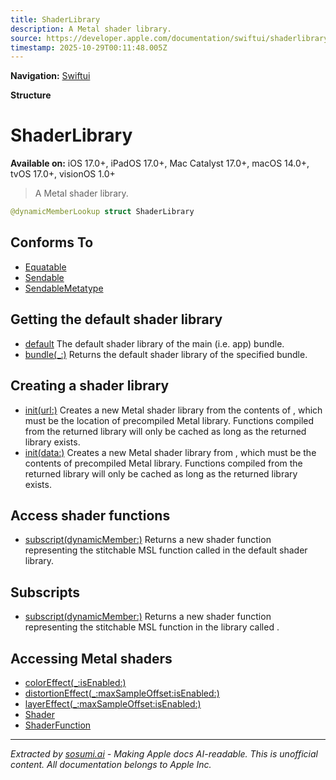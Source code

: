 ```yaml
---
title: ShaderLibrary
description: A Metal shader library.
source: https://developer.apple.com/documentation/swiftui/shaderlibrary
timestamp: 2025-10-29T00:11:48.005Z
---
```


**Navigation:** [Swiftui](/documentation/swiftui)

**Structure**

# ShaderLibrary

**Available on:** iOS 17.0+, iPadOS 17.0+, Mac Catalyst 17.0+, macOS 14.0+, tvOS 17.0+, visionOS 1.0+

> A Metal shader library.

```swift
@dynamicMemberLookup struct ShaderLibrary
```

## Conforms To

- [Equatable](/documentation/Swift/Equatable)
- [Sendable](/documentation/Swift/Sendable)
- [SendableMetatype](/documentation/Swift/SendableMetatype)

## Getting the default shader library

- [default](/documentation/swiftui/shaderlibrary/default) The default shader library of the main (i.e. app) bundle.
- [bundle(_:)](/documentation/swiftui/shaderlibrary/bundle(_:)) Returns the default shader library of the specified bundle.

## Creating a shader library

- [init(url:)](/documentation/swiftui/shaderlibrary/init(url:)) Creates a new Metal shader library from the contents of , which must be the location  of precompiled Metal library. Functions compiled from the returned library will only be cached as long as the returned library exists.
- [init(data:)](/documentation/swiftui/shaderlibrary/init(data:)) Creates a new Metal shader library from , which must be the contents of precompiled Metal library. Functions compiled from the returned library will only be cached as long as the returned library exists.

## Access shader functions

- [subscript(dynamicMember:)](/documentation/swiftui/shaderlibrary/subscript(dynamicmember:)-swift.type.subscript) Returns a new shader function representing the stitchable MSL function called  in the default shader library.

## Subscripts

- [subscript(dynamicMember:)](/documentation/swiftui/shaderlibrary/subscript(dynamicmember:)-swift.subscript) Returns a new shader function representing the stitchable MSL function in the library called .

## Accessing Metal shaders

- [colorEffect(_:isEnabled:)](/documentation/swiftui/view/coloreffect(_:isenabled:))
- [distortionEffect(_:maxSampleOffset:isEnabled:)](/documentation/swiftui/view/distortioneffect(_:maxsampleoffset:isenabled:))
- [layerEffect(_:maxSampleOffset:isEnabled:)](/documentation/swiftui/view/layereffect(_:maxsampleoffset:isenabled:))
- [Shader](/documentation/swiftui/shader)
- [ShaderFunction](/documentation/swiftui/shaderfunction)

---

*Extracted by [sosumi.ai](https://sosumi.ai) - Making Apple docs AI-readable.*
*This is unofficial content. All documentation belongs to Apple Inc.*
